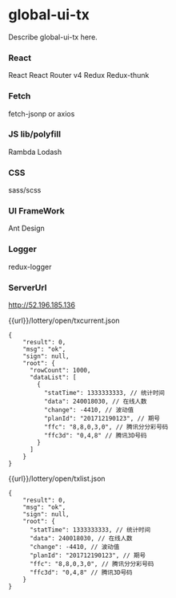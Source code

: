 # global-ui-tx

Describe global-ui-tx here.

### React
React
React Router v4
Redux
Redux-thunk

### Fetch
fetch-jsonp or axios

### JS lib/polyfill
Rambda
Lodash

### CSS
sass/scss

### UI FrameWork
Ant Design


### Logger 
redux-logger


### ServerUrl
http://52.196.185.136

{{url}}/lottery/open/txcurrent.json
```
{
    "result": 0,
    "msg": "ok",
    "sign": null,
    "root": {
      "rowCount": 1000,
      "dataList": [
        {
          "statTime": 1333333333, // 统计时间
          "data": 240018030, // 在线人数
          "change": -4410, // 波动值
          "planId": "201712190123", // 期号
          "ffc": "8,8,0,3,0", // 腾讯分分彩号码
          "ffc3d": "0,4,8" // 腾讯3D号码
        }  
      ]
    }
}
```
{{url}}/lottery/open/txlist.json

```
{
    "result": 0,
    "msg": "ok",
    "sign": null,
    "root": {
      "statTime": 1333333333, // 统计时间
      "data": 240018030, // 在线人数
      "change": -4410, // 波动值
      "planId": "201712190123", // 期号
      "ffc": "8,8,0,3,0", // 腾讯分分彩号码
      "ffc3d": "0,4,8" // 腾讯3D号码
    }
}
```

